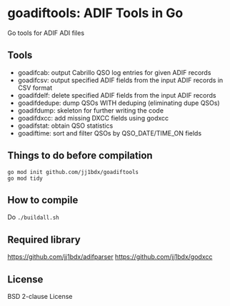 # goadiftools: ADIF Tools in Go

Go tools for ADIF ADI files

## Tools

* goadifcab: output Cabrillo QSO log entries for given ADIF records
* goadifcsv: output specified ADIF fields from the input ADIF records in CSV format
* goadifdelf: delete specified ADIF fields from the input ADIF records
* goadifdedupe: dump QSOs WITH deduping (eliminating dupe QSOs)
* goadifdump: skeleton for further writing the code
* goadifdxcc: add missing DXCC fields using godxcc
* goadifstat: obtain QSO statistics
* goadiftime: sort and filter QSOs by QSO\_DATE/TIME\_ON fields

## Things to do before compilation

```shell
go mod init github.com/jj1bdx/goadiftools
go mod tidy
```

## How to compile

Do `./buildall.sh`

## Required library

https://github.com/jj1bdx/adifparser
https://github.com/jj1bdx/godxcc

## License

BSD 2-clause License
